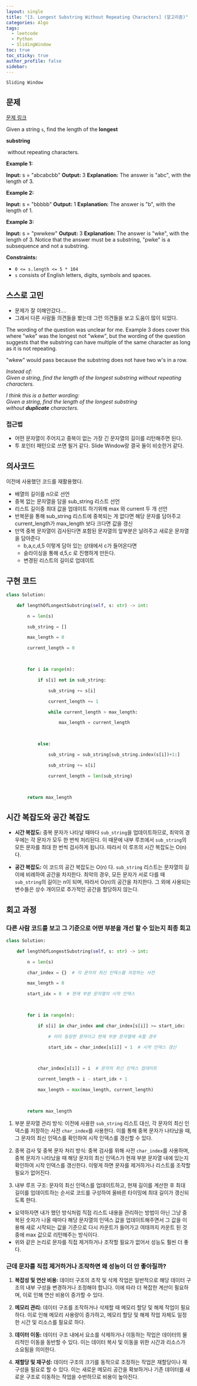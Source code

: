 ```yaml
---
layout: single
title: "[3. Longest Substring Without Repeating Characters] (알고리즘)"
categories: Algo
tags:
  - leetcode
  - Python
  - SlidingWindow
toc: true
toc_sticky: true
author_profile: false
sidebar:
---
```

`Sliding Window`
## 문제

[문제 링크](https://leetcode.com/problems/longest-substring-without-repeating-characters/?envType=study-plan-v2&envId=top-interview-150)

Given a string `s`, find the length of the **longest** 

**substring**

 without repeating characters.

**Example 1:**

**Input:** s = "abcabcbb"
**Output:** 3
**Explanation:** The answer is "abc", with the length of 3.

**Example 2:**

**Input:** s = "bbbbb"
**Output:** 1
**Explanation:** The answer is "b", with the length of 1.

**Example 3:**

**Input:** s = "pwwkew"
**Output:** 3
**Explanation:** The answer is "wke", with the length of 3.
Notice that the answer must be a substring, "pwke" is a subsequence and not a substring.

**Constraints:**

- `0 <= s.length <= 5 * 104`
- `s` consists of English letters, digits, symbols and spaces.

## 스스로 고민

- 문제가 잘 이해안갔다....
- 그래서 다른 사람들 의견들을 봤는데 그런 의견들을 보고 도움이 많이 되었다.

The wording of the question was unclear for me. Example 3 does cover this where "wke" was the longest not "wkew", but the wording of the question suggests that the substring can have multiple of the same character as long as it is not repeating.

"wkew" would pass because the substring does not have two w's in a row.

_Instead of:  
Given a string, find the length of the longest substring without repeating characters._

_I think this is a better wording:  
Given a string, find the length of the longest substring without **duplicate** characters._

### 접근법

- 어떤 문자열이 주어지고 중복이 없는 가장 긴 문자열의 길이를 리턴해주면 된다.
- 투 포인터 패턴으로 쓰면 될거 같다.  Slide Window랑 결국 둘이 비슷한거 같다.

## 의사코드

이전에 사용했던 코드를 재활용했다.

- 배열의 길이를 n으로 선언
- 중복 없는 문자열을 담을 sub_string 리스트 선언
- 리스트 길이중 최대 값을 업데이트 하기위해 max 와 current 두 개 선언
- 반복문을 통해 sub_string 리스트에 중복되는 게 없다면 해당 문자를 담아주고 current_length가 max_length 보다 크다면 값을 갱신
- 만역 중복 문자열이 검사된다면 포함된 문자열의 앞부분은 날려주고 새로운 문자열을 담아준다
	- b,a,c,d,5 이렇게 담아 있는 상태에서 c가 들어온다면
	- 슬라이싱을 통해 d,5,c 로 진행하게 만든다.
	- 변경된 리스트의 길이로 업데이트

## 구현 코드

```python
class Solution:

    def lengthOfLongestSubstring(self, s: str) -> int:

        n = len(s)

        sub_string = []

        max_length = 0

        current_length = 0

  

        for i in range(n):

            if s[i] not in sub_string:

                sub_string += s[i]

                current_length += 1

                while current_length > max_length:

                    max_length = current_length

  

            else:

                sub_string = sub_string[sub_string.index(s[i])+1:]

                sub_string += s[i]

                current_length = len(sub_string)

  

        return max_length
```

## 시간 복잡도와 공간 복잡도

- **시간 복잡도:** 중복 문자가 나타날 때마다 `sub_string`을 업데이트하므로, 최악의 경우에는 각 문자가 모두 한 번씩 처리된다. 이 때문에 내부 루프에서 `sub_string`의 모든 문자를 최대 한 번씩 검사하게 됩니다. 따라서 이 루프의 시간 복잡도는 O(n) 다.

- **공간 복잡도:** 이 코드의 공간 복잡도는 O(n) 다. `sub_string` 리스트는 문자열의 길이에 비례하여 공간을 차지한다. 최악의 경우, 모든 문자가 서로 다를 때 `sub_string`의 길이는 n이 되며, 따라서 O(n)의 공간을 차지한다. 그 외에 사용되는 변수들은 상수 개이므로 추가적인 공간을 할당하지 않는다.

## 회고 과정

### 다른 사람 코드를 보고 그 기준으로 어떤 부분을 개선 할 수 있는지 최종 회고

```python
class Solution:

    def lengthOfLongestSubstring(self, s: str) -> int:

        n = len(s)

        char_index = {}  # 각 문자의 최신 인덱스를 저장하는 사전

        max_length = 0

        start_idx = 0  # 현재 부분 문자열의 시작 인덱스

  

        for i in range(n):

            if s[i] in char_index and char_index[s[i]] >= start_idx:

                # 이미 등장한 문자이고 현재 부분 문자열에 속할 경우

                start_idx = char_index[s[i]] + 1  # 시작 인덱스 갱신

  

            char_index[s[i]] = i  # 문자의 최신 인덱스 업데이트

            current_length = i - start_idx + 1

            max_length = max(max_length, current_length)

  

        return max_length
```

1. 부분 문자열 관리 방식: 이전에 사용한 `sub_string` 리스트 대신, 각 문자의 최신 인덱스를 저장하는 사전 `char_index`를 사용한다. 이를 통해 중복 문자가 나타났을 때, 그 문자의 최신 인덱스를 확인하여 시작 인덱스를 갱신할 수 있다.
    
2. 중복 검사 및 중복 문자 처리 방식: 중복 검사를 위해 사전 `char_index`를 사용하며, 중복 문자가 나타났을 때 해당 문자의 최신 인덱스가 현재 부분 문자열 내에 있는지 확인하여 시작 인덱스를 갱신한다. 이렇게 하면 문자를 제거하거나 리스트를 조작할 필요가 없어진다.
    
3. 내부 루프 구조: 문자의 최신 인덱스를 업데이트하고, 현재 길이를 계산한 후 최대 길이를 업데이트하는 순서로 코드를 구성하여 올바른 타이밍에 최대 길이가 갱신되도록 한다.
    
- 요약하자면 내가 했던 방식처럼 직접 리스트 내용을 관리하는 방법이 아닌 그냥 중복된 숫자가 나올 때마다 해당 문자열의 인덱스 값을 업데이트해주면서 그 값을 이용해 새로 시작되는 값을 기준으로 다시 카운트가 들어가고 여태까지 카운트 된 것 중에 max 값으로 리턴해주는 방식이다.
- 위와 같은 논리로 문자를 직접 제거하거나 조작할 필요가 없어서 성능도 훨씬 더 좋다.

### 근데 문자를 직접 제거하거나 조작하면 왜 성능이 더 안 좋아질까?

1. **복잡성 및 연산 비용:** 데이터 구조의 조작 및 삭제 작업은 일반적으로 해당 데이터 구조의 내부 구성을 변경하거나 조정해야 합니다. 이에 따라 더 복잡한 계산이 필요하며, 이로 인해 연산 비용이 증가할 수 있다.
    
2. **메모리 관리:** 데이터 구조를 조작하거나 삭제할 때 메모리 할당 및 해제 작업이 필요하다. 이로 인해 메모리 사용량이 증가하고, 메모리 할당 및 해제 작업 자체도 일정한 시간 및 리소스를 필요로 하다.
    
3. **데이터 이동:** 데이터 구조 내에서 요소를 삭제하거나 이동하는 작업은 데이터의 물리적인 이동을 동반할 수 있다. 이는 데이터 복사 및 이동을 위한 시간과 리소스가 소요됨을 의미한다.
    
4. **재할당 및 재구성:** 데이터 구조의 크기를 동적으로 조정하는 작업은 재할당이나 재구성을 필요로 할 수 있다. 이는 새로운 메모리 공간을 확보하거나 기존 데이터를 새로운 구조로 이동하는 작업을 수반하므로 비용이 높아진다.

